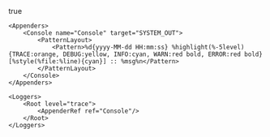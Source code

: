 <?xml version="1.0" encoding="UTF-8"?>
<Configuration status="WARN">
    <Properties>
        <!-- Force Enable ANSI Colors -->
        <Property name="log4j2.enableJansi">true</Property>
    </Properties>

    <Appenders>
        <Console name="Console" target="SYSTEM_OUT">
            <PatternLayout>
                <Pattern>%d{yyyy-MM-dd HH:mm:ss} %highlight(%-5level){TRACE:orange, DEBUG:yellow, INFO:cyan, WARN:red bold, ERROR:red bold} [%style(%file:%line){cyan}] :: %msg%n</Pattern>
            </PatternLayout>
        </Console>
    </Appenders>

    <Loggers>
        <Root level="trace">
            <AppenderRef ref="Console"/>
        </Root>
    </Loggers>
</Configuration>